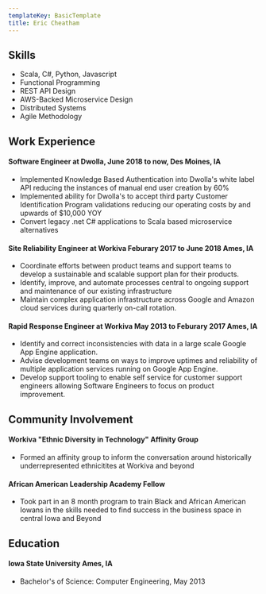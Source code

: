 ```yaml
---
templateKey: BasicTemplate
title: Eric Cheatham
---
```



## Skills

- Scala, C#, Python, Javascript
- Functional Programming
- REST API Design
- AWS-Backed Microservice Design
- Distributed Systems
- Agile Methodology

## Work Experience

#### Software Engineer at Dwolla, June 2018 to now, Des Moines, IA
- Implemented Knowledge Based Authentication into Dwolla's white label API reducing the instances of manual end user creation by 60%
- Implemented ability for Dwolla's to accept third party Customer Identification Program validations reducing our operating costs by and upwards of $10,000 YOY
- Convert legacy .net C# applications to Scala based microservice alternatives

#### Site Reliability Engineer at Workiva Feburary 2017 to June 2018 Ames, IA
- Coordinate efforts between product teams and support teams to develop a sustainable and scalable support plan for their products.
- Identify, improve, and automate processes central to ongoing support and maintenance of our existing infrastructure
- Maintain complex application infrastructure across Google and Amazon cloud services during quarterly on-call rotation.

#### Rapid Response Engineer at Workiva May 2013 to Feburary 2017 Ames, IA
- Identify and correct inconsistencies with data in a large scale Google App Engine
application.
- Advise development teams on ways to improve uptimes and reliability of multiple
application services running on Google App Engine.
- Develop support tooling to enable self service for customer support engineers
allowing Software Engineers to focus on product improvement.


## Community Involvement
#### Workiva "Ethnic Diversity in Technology" Affinity Group
- Formed an affinity group to inform the conversation around historically underrepresented ethnicitites at Workiva and beyond

#### African American Leadership Academy Fellow
- Took part in an 8 month program to train Black and African American Iowans in the skills needed to find success in the business space in central Iowa and Beyond


## Education 

#### Iowa State University  Ames, IA
- Bachelor's of Science: Computer Engineering, May 2013